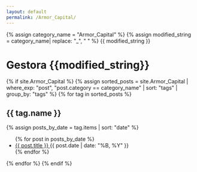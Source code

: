 ```yaml
---
layout: default
permalink: /Armor_Capital/
---
```


{% assign category_name = "Armor_Capital" %}
{% assign modified_string = category_name| replace: "_", " " %}
{{ modified_string }}
<h1>Gestora {{modified_string}}</h1>
{% if site.Armor_Capital %}
{% assign sorted_posts = site.Armor_Capital | where_exp: "post", "post.category == category_name" | sort: "tags" | group_by: "tags" %}
{% for tag in sorted_posts %}
<h2>{{ tag.name }}</h2>
{% assign posts_by_date = tag.items | sort: "date" %}
<ul>
{% for post in posts_by_date %}
<li><a href="{{ post.url | relative_url }}">{{ post.title }} </a><span>{{ post.date | date: "%B, %Y" }}</span></li>
{% endfor %}
</ul>
{% endfor %}
{% endif %}
